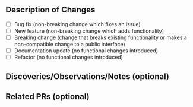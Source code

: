 <!--- Provide a one-line summary of your changes in the Title above. -->

## Description of Changes
<!--- Indicate the types of changes introduced by this PR. Mark all applicable boxes
      with an `x`. -->
- [ ] Bug fix (non-breaking change which fixes an issue)
- [ ] New feature (non-breaking change which adds functionality)
- [ ] Breaking change (change that breaks existing functionality or makes a non-compatible change to a public interface)
- [ ] Documentation update (no functional changes introduced)
- [ ] Refactor (no functional changes introduced)

<!--- Include a summary of your changes -->


## Discoveries/Observations/Notes (optional)
<!--- Provide additional context that may be relevant for reviewers, e.g. underlying
      assumptions, areas of the code or logic that require particular attention,
      interpretations/conclusions drawn from results, etc -->


## Related PRs (optional)